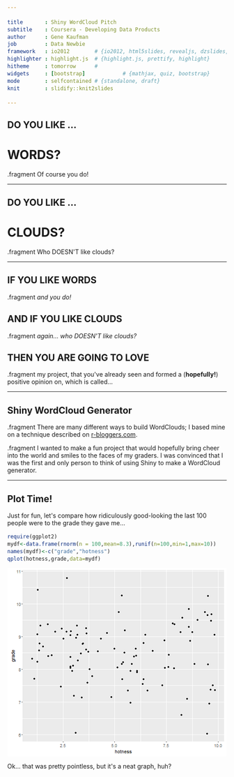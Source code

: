 ```yaml
---

title       : Shiny WordCloud Pitch
subtitle    : Coursera - Developing Data Products
author      : Gene Kaufman
job         : Data Newbie
framework   : io2012        # {io2012, html5slides, revealjs, dzslides, ...}
highlighter : highlight.js  # {highlight.js, prettify, highlight}
hitheme     : tomorrow      # 
widgets     : [bootstrap]            # {mathjax, quiz, bootstrap}
mode        : selfcontained # {standalone, draft}
knit        : slidify::knit2slides

---
```


## DO YOU LIKE ...  

# WORDS?  

.fragment Of course you do!

---

## DO YOU LIKE ...  

# CLOUDS?  

.fragment Who DOESN'T like clouds?

---

## IF YOU LIKE WORDS

.fragment *and you do!*  


## AND IF YOU LIKE CLOUDS

.fragment *again... who DOESN'T like clouds?*  


## THEN YOU ARE GOING TO LOVE

.fragment my project, that you've already seen and formed a (**hopefully!**) positive opinion on, which is called...

---

## Shiny WordCloud Generator

.fragment There are many different ways to build WordClouds; I based mine on a technique described on [r-bloggers.com](http://www.r-bloggers.com/builfding-wordclouds-in-r/).

.fragment I wanted to make a fun project that would hopefully bring cheer into the world and smiles to the faces of my graders. I was convinced that I was the first and only person to think of using Shiny to make a WordCloud generator.

---
## Plot Time!

Just for fun, let's compare how ridiculously good-looking the last 100 people were to the grade they gave me...


```r
require(ggplot2)
mydf<-data.frame(rnorm(n = 100,mean=8.3),runif(n=100,min=1,max=10))
names(mydf)<-c("grade","hotness")
qplot(hotness,grade,data=mydf)
```

<img src="assets/fig/simple-plot-1.png" title="plot of chunk simple-plot" alt="plot of chunk simple-plot" style="display: block; margin: auto;" />

Ok... that was pretty pointless, but it's a neat graph, huh?
